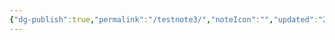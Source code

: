```yaml
---
{"dg-publish":true,"permalink":"/testnote3/","noteIcon":"","updated":"2024-08-18T01:52:03.905+05:30"}
---
```


